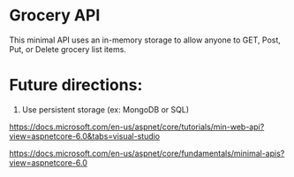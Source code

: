 # Grocery API

This minimal API uses an in-memory storage to allow anyone to GET, Post, Put, or Delete grocery list items. 








# Future directions:
1. Use persistent storage (ex: MongoDB or SQL)













https://docs.microsoft.com/en-us/aspnet/core/tutorials/min-web-api?view=aspnetcore-6.0&tabs=visual-studio

https://docs.microsoft.com/en-us/aspnet/core/fundamentals/minimal-apis?view=aspnetcore-6.0